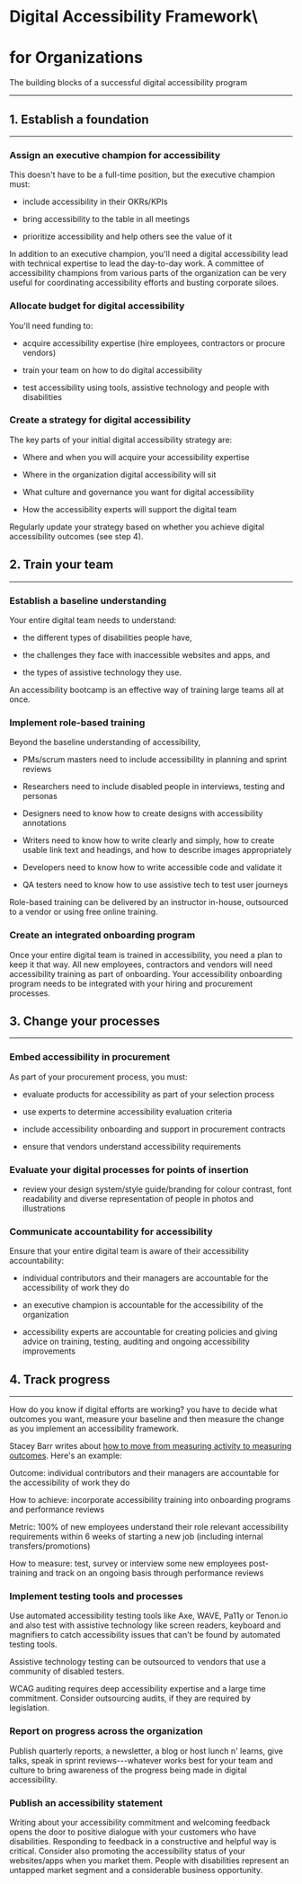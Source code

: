 # Digital Accessibility Framework\
for Organizations
==================================================

The building blocks of a successful digital accessibility program

* * * * *

## 1\. Establish a foundation
--------------------------

### Assign an executive champion for accessibility

This doesn't have to be a full-time position, but the executive champion must: 

-   include accessibility in their OKRs/KPIs

-   bring accessibility to the table in all meetings

-   prioritize accessibility and help others see the value of it

In addition to an executive champion, you'll need a digital accessibility lead with technical expertise to lead the day-to-day work. A committee of accessibility champions from various parts of the organization can be very useful for coordinating accessibility efforts and busting corporate siloes.

### Allocate budget for digital accessibility

You'll need funding to: 

-   acquire accessibility expertise (hire employees, contractors or procure vendors)

-   train your team on how to do digital accessibility

-   test accessibility using tools, assistive technology and people with disabilities

### Create a strategy for digital accessibility

The key parts of your initial digital accessibility strategy are:

-   Where and when you will acquire your accessibility expertise

-   Where in the organization digital accessibility will sit 

-   What culture and governance you want for digital accessibility

-   How the accessibility experts will support the digital team

Regularly update your strategy based on whether you achieve digital accessibility outcomes (see step 4).

## 2\. Train your team
-------------------

### Establish a baseline understanding

Your entire digital team needs to understand:

-   the different types of disabilities people have, 

-   the challenges they face with inaccessible websites and apps, and 

-   the types of assistive technology they use.

An accessibility bootcamp is an effective way of training large teams all at once.

### Implement role-based training

Beyond the baseline understanding of accessibility, 

-   PMs/scrum masters need to include accessibility in planning and sprint reviews

-   Researchers need to include disabled people in interviews, testing and personas

-   Designers need to know how to create designs with accessibility annotations

-   Writers need to know how to write clearly and simply, how to create usable link text and headings, and how to describe images appropriately

-   Developers need to know how to write accessible code and validate it

-   QA testers need to know how to use assistive tech to test user journeys

Role-based training can be delivered by an instructor in-house, outsourced to a vendor or using free online training.

### Create an integrated onboarding program

Once your entire digital team is trained in accessibility, you need a plan to keep it that way. All new employees, contractors and vendors will need accessibility training as part of onboarding. Your accessibility onboarding program needs to be integrated with your hiring and procurement processes.

## 3\. Change your processes
-------------------------

### Embed accessibility in procurement

As part of your procurement process, you must:

-   evaluate products for accessibility as part of your selection process

-   use experts to determine accessibility evaluation criteria

-   include accessibility onboarding and support in procurement contracts 

-   ensure that vendors understand accessibility requirements 

### Evaluate your digital processes for points of insertion

-   review your design system/style guide/branding for colour contrast, font readability and diverse representation of people in photos and illustrations

### Communicate accountability for accessibility

Ensure that your entire digital team is aware of their accessibility accountability: 

-   individual contributors and their managers are accountable for the accessibility of work they do

-   an executive champion is accountable for the accessibility of the organization 

-   accessibility experts are accountable for creating policies and giving advice on training, testing, auditing and ongoing accessibility improvements

## 4\. Track progress
------------------

How do you know if digital efforts are working? you have to decide what outcomes you want, measure your baseline and then measure the change as you implement an accessibility framework.

Stacey Barr writes about [how to move from measuring activity to measuring outcomes](https://www.staceybarr.com/measure-up/how-to-move-from-activity-measures-to-outcome-measures/). Here's an example:

Outcome: individual contributors and their managers are accountable for the accessibility of work they do

How to achieve: incorporate accessibility training into onboarding programs and performance reviews

Metric: 100% of new employees understand their role relevant accessibility requirements within 6 weeks of starting a new job (including internal transfers/promotions)

How to measure: test, survey or interview some new employees post-training and track on an ongoing basis through performance reviews

### Implement testing tools and processes

Use automated accessibility testing tools like Axe, WAVE, Pa11y or Tenon.io and also test with assistive technology like screen readers, keyboard and magnifiers to catch accessibility issues that can't be found by automated testing tools.

Assistive technology testing can be outsourced to vendors that use a community of disabled testers.

WCAG auditing requires deep accessibility expertise and a large time commitment. Consider outsourcing audits, if they are required by legislation.

### Report on progress across the organization

Publish quarterly reports, a newsletter, a blog or host lunch n' learns, give talks, speak in sprint reviews---whatever works best for your team and culture to bring awareness of the progress being made in digital accessibility.

### Publish an accessibility statement

Writing about your accessibility commitment and welcoming feedback opens the door to positive dialogue with your customers who have disabilities. Responding to feedback in a constructive and helpful way is critical. Consider also promoting the accessibility status of your websites/apps when you market them. People with disabilities represent an untapped market segment and a considerable business opportunity.
